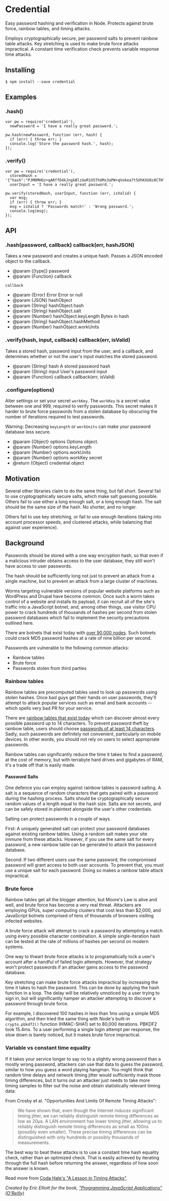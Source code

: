 # Credential

Easy password hashing and verification in Node. Protects against brute force, rainbow tables, and timing attacks.

Employs cryptographically secure, per password salts to prevent rainbow table attacks. Key stretching is used to make brute force attacks impractical. A constant time verification check prevents variable response time attacks.

## Installing

```
$ npm install --save credential
```

## Examples

### .hash()

```
var pw = require('credential'),
  newPassword = 'I have a really great password.';

pw.hash(newPassword, function (err, hash) {
  if (err) { throw err; }
  console.log('Store the password hash.', hash);
});
```

### .verify()

```
var pw = require('credential'),
  storedHash = '{"hash":"PJM0MHOz+qARffD4kJngkBlzGeR1U5ThUMx3aPW+qVokea7t5UhKXU8z8CTHTaf3MYLpnt/8dtdaCf7GxMUXr0cJ","salt":"oLfUniVJ9YcpNGzpAi8AQxzGzVBzC26AgsnmjNlEXWR6XGWl+08b+b5Px7jSebErDjkEuoovqkMpnk9D52gkA1M0","keyLength":66,"hashMethod":"pbkdf2","workUnits":60}',
  userInput = 'I have a really great password.';

pw.verify(storedHash, userInput, function (err, isValid) {
  var msg;
  if (err) { throw err; }
  msg = isValid ? 'Passwords match!' : 'Wrong password.';
  console.log(msg);
});
```

## API

### .hash(password, callback) callback(err, hashJSON)

Takes a new password and creates a unique hash. Passes a JSON encoded object to the callback.

* @param  {[type]}   password
* @param  {Function} callback


`callback`

* @param  {Error}   Error     Error or null
* @param  {JSON} hashObject
* @param  {String} hashObject.hash
* @param  {String} hashObject.salt
* @param  {Number} hashObject.keyLength Bytes in hash
* @param  {String} hashObject.hashMethod
* @param  {Number} hashObject.workUnits


### .verify(hash, input, callback) callback(err, isValid)

Takes a stored hash, password input from the user, and a callback, and determines whether or not the user's input matches the stored password.

* @param  {String}   hash     A stored password hash
* @param  {String}   input    User's password input
* @param  {Function} callback callback(err, isValid)


### .configure(options)

Alter settings or set your secret `workKey`. The  `workKey` is a secret value between one and 999, required to verify passwords. This secret makes it harder to brute force passwords from a stolen database by obscuring the number of iterations required to test passwords.

Warning: Decreasing `keyLength` or `workUnits` can make your password database less secure.

* @param  {Object} options Options object.
* @param  {Number} options.keyLength
* @param  {Number} options.workUnits
* @param  {Number} options.workKey secret
* @return {Object}         credential object


## Motivation

Several other libraries claim to do the same thing, but fall short. Several fail to use cryptographically secure salts, which make salt guessing possible. Others fail to use either a long enough salt, or a long enough hash. The salt should be the same size of the hash. No shorter, and no longer.

Others fail to use key stretching, or fail to use enough iterations (taking into account processor speeds, and clustered attacks, while balancing that against user experience).


## Background

Passwords should be stored with a one way encryption hash, so that even if a malicious intruder obtains access to the user database, they still won't have access to user passwords.

The hash should be sufficiently long not just to prevent an attack from a single machine, but to prevent an attack from a large cluster of machines.

Worms targeting vulnerable versions of popular website platforms such as WordPress and Drupal have become common. Once such a worm takes control of a website and installs its payload, it can recruit all of the site's traffic into a JavaScript botnet, and, among other things, use visitor CPU power to crack hundreds of thousands of hashes per second from stolen password databases which fail to implement the security precautions outlined here.

There are botnets that exist today with [over 90,000 nodes](http://www.forbes.com/sites/anthonykosner/2013/04/13/wordpress-under-attack-how-to-avoid-the-coming-botnet/). Such botnets could crack MD5 password hashes at a rate of nine billion per second.

Passwords are vulnerable to the following common attacks:

* Rainbow tables
* Brute force
* Passwords stolen from third parties

### Rainbow tables

Rainbow tables are precomputed tables used to look up passwords using stolen hashes. Once bad guys get their hands on user passwords, they'll attempt to attack popular services such as email and bank accounts -- which spells very bad PR for your service.

There are [rainbow tables that exist today](http://www.codinghorror.com/blog/2007/09/rainbow-hash-cracking.html) which can discover almost every possible password up to 14 characters. To prevent password theft by rainbow table, users should choose [passwords of at least 14 characters](http://en.wikipedia.org/wiki/Rainbow_table). Sadly, such passwords are definitely not convenient, particularly on mobile devices. In other words, you should not rely on users to select appropriate passwords.

Rainbow tables can significantly reduce the time it takes to find a password, at the cost of memory, but with terrabyte hard drives and gigabytes of RAM, it's a trade off that is easily made.


#### Password Salts

One defence you can employ against rainbow tables is password salting. A salt is a sequence of random characters that gets paired with a password during the hashing process. Salts should be cryptographically secure random values of a length equal to the hash size. Salts are not secrets, and can be safely stored in plaintext alongside the user's other credentials.

Salting can protect passwords in a couple of ways.

First: A uniquely generated salt can protect your password databases against existing rainbow tables. Using a random salt makes your site immune from these attacks. However, if you use the same salt for every password, a new rainbow table can be generated to attack the password database.

Second: If two different users use the same password, the compromised password will grant access to both user accounts. To prevent that, you must use a unique salt for each password. Doing so makes a rainbow table attack impractical.


### Brute force

Rainbow tables get all the blogger attention, but Moore's Law is alive and well, and brute force has become a very real threat. Attackers are employing GPUs, super computing clusters that cost less than $2,000, and JavaScript botnets comprised of tens of thousands of browsers visiting infected websites.

A brute force attack will attempt to crack a password by attempting a match using every possible character combination. A simple single-iteration hash can be tested at the rate of millions of hashes per second on modern systems.

One way to thwart brute force attacks is to programatically lock a user's account after a handful of failed login attempts. However, that strategy won't protect passwords if an attacker gains access to the password database.

Key stretching can make brute force attacks impractical by increasing the time it takes to hash the password. This can be done by applying the hash function in a loop. The delay will be relatively unnoticed by a user trying to sign in, but will significantly hamper an attacker attempting to discover a password through brute force.

For example, I discovered 100 hashes in less than 1ms using a simple MD5 algorithm, and then tried the same thing with Node's built-in `crypto.pbkdf2()` function (HMAC-SHA1) set to 80,000 iterations. PBKDF2 took 15.4ms. To a user performing a single login attempt per response, the slow down is barely noticed, but it makes brute force impractical.


### Variable vs constant time equality

If it takes your service longer to say no to a slightly wrong password than a mostly wrong password, attackers can use that data to guess the password, similar to how you guess a word playing hangman. You might think that random time delays and network timing jitter would sufficiently mask those timing differences, but it turns out an attacker just needs to take more timing samples to filter out the noise and obtain statistically relevant timing data:

From Crosby et al. "Opportunities And Limits Of Remote Timing Attacks":

> We have shown that, even though the Internet induces significant timing jitter, we can reliably distinguish remote timing differences as low as 20µs. A LAN environment has lower timing jitter, allowing us to reliably distinguish remote timing differences as small as 100ns (possibly even smaller). These precise timing differences can be distinguished with only hundreds or possibly thousands of measurements.

The best way to beat these attacks is to use a constant time hash equality check, rather than an optimized check. That is easily achieved by iterating through the full hash before returning the answer, regardless of how soon the answer is known.

Read more from [Coda Hale's "A Lesson in Timing Attacks"](http://codahale.com/a-lesson-in-timing-attacks/).

*Created by Eric Elliott for the book, ["Programming JavaScript Applications" (O'Reilly)](http://ericleads.com/javascript-applications/)*
